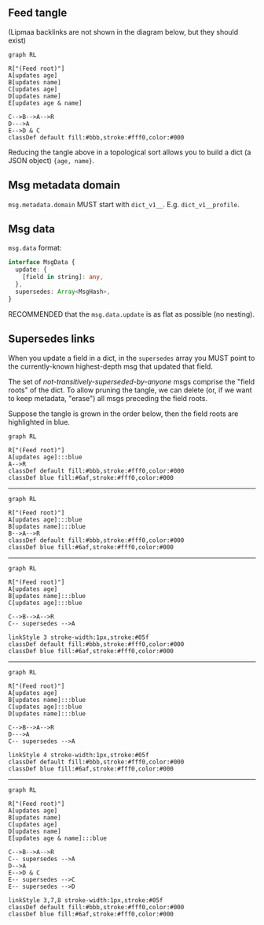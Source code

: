 ## Feed tangle

(Lipmaa backlinks are not shown in the diagram below, but they should exist)

```mermaid
graph RL

R["(Feed root)"]
A[updates age]
B[updates name]
C[updates age]
D[updates name]
E[updates age & name]

C-->B-->A-->R
D--->A
E-->D & C
classDef default fill:#bbb,stroke:#fff0,color:#000
```

Reducing the tangle above in a topological sort allows you to build a dict
(a JSON object) `{age, name}`.

## Msg metadata domain

`msg.metadata.domain` MUST start with `dict_v1__`. E.g. `dict_v1__profile`.

## Msg data

`msg.data` format:

```typescript
interface MsgData {
  update: {
    [field in string]: any,
  },
  supersedes: Array<MsgHash>,
}
```

RECOMMENDED that the `msg.data.update` is as flat as possible (no nesting).

## Supersedes links

When you update a field in a dict, in the `supersedes` array you MUST point
to the currently-known highest-depth msg that updated that field.

The set of *not-transitively-superseded-by-anyone* msgs comprise the
"field roots" of the dict. To allow pruning the tangle, we can delete
(or, if we want to keep metadata, "erase") all msgs preceding the field roots.

Suppose the tangle is grown in the order below, then the field roots are
highlighted in blue.

```mermaid
graph RL

R["(Feed root)"]
A[updates age]:::blue
A-->R
classDef default fill:#bbb,stroke:#fff0,color:#000
classDef blue fill:#6af,stroke:#fff0,color:#000
```

----

```mermaid
graph RL

R["(Feed root)"]
A[updates age]:::blue
B[updates name]:::blue
B-->A-->R
classDef default fill:#bbb,stroke:#fff0,color:#000
classDef blue fill:#6af,stroke:#fff0,color:#000
```

-----


```mermaid
graph RL

R["(Feed root)"]
A[updates age]
B[updates name]:::blue
C[updates age]:::blue

C-->B-->A-->R
C-- supersedes -->A

linkStyle 3 stroke-width:1px,stroke:#05f
classDef default fill:#bbb,stroke:#fff0,color:#000
classDef blue fill:#6af,stroke:#fff0,color:#000
```

-----


```mermaid
graph RL

R["(Feed root)"]
A[updates age]
B[updates name]:::blue
C[updates age]:::blue
D[updates name]:::blue

C-->B-->A-->R
D--->A
C-- supersedes -->A

linkStyle 4 stroke-width:1px,stroke:#05f
classDef default fill:#bbb,stroke:#fff0,color:#000
classDef blue fill:#6af,stroke:#fff0,color:#000
```
-----


```mermaid
graph RL

R["(Feed root)"]
A[updates age]
B[updates name]
C[updates age]
D[updates name]
E[updates age & name]:::blue

C-->B-->A-->R
C-- supersedes -->A
D-->A
E-->D & C
E-- supersedes -->C
E-- supersedes -->D

linkStyle 3,7,8 stroke-width:1px,stroke:#05f
classDef default fill:#bbb,stroke:#fff0,color:#000
classDef blue fill:#6af,stroke:#fff0,color:#000
```
